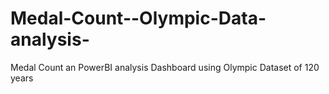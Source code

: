 # Medal-Count--Olympic-Data-analysis-
Medal Count an PowerBI analysis Dashboard using Olympic Dataset of 120 years 
